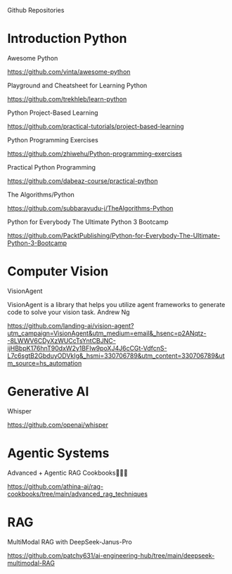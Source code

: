 Github Repositories

# Introduction Python

Awesome Python

https://github.com/vinta/awesome-python


Playground and Cheatsheet for Learning Python

https://github.com/trekhleb/learn-python


Python Project-Based Learning

https://github.com/practical-tutorials/project-based-learning


Python Programming Exercises

https://github.com/zhiwehu/Python-programming-exercises


Practical Python Programming

https://github.com/dabeaz-course/practical-python


The Algorithms/Python

https://github.com/subbarayudu-j/TheAlgorithms-Python


Python for Everybody The Ultimate Python 3 Bootcamp

https://github.com/PacktPublishing/Python-for-Everybody-The-Ultimate-Python-3-Bootcamp


# Computer Vision

VisionAgent

VisionAgent is a library that helps you utilize agent frameworks to generate code to solve your vision task. Andrew Ng

https://github.com/landing-ai/vision-agent?utm_campaign=VisionAgent&utm_medium=email&_hsenc=p2ANqtz--8LWWV6CDyXzWUCcTsYntCBJNC-ijHBbpK176hnT90dxW2y1BFIw9poXJ4J6cCGt-VdfcnS-L7c6sgtB2GbduyODVkIg&_hsmi=330706789&utm_content=330706789&utm_source=hs_automation


# Generative AI

Whisper

https://github.com/openai/whisper


# Agentic Systems

Advanced + Agentic RAG Cookbooks👨🏻‍💻

https://github.com/athina-ai/rag-cookbooks/tree/main/advanced_rag_techniques

# RAG

MultiModal RAG with DeepSeek-Janus-Pro

https://github.com/patchy631/ai-engineering-hub/tree/main/deepseek-multimodal-RAG


